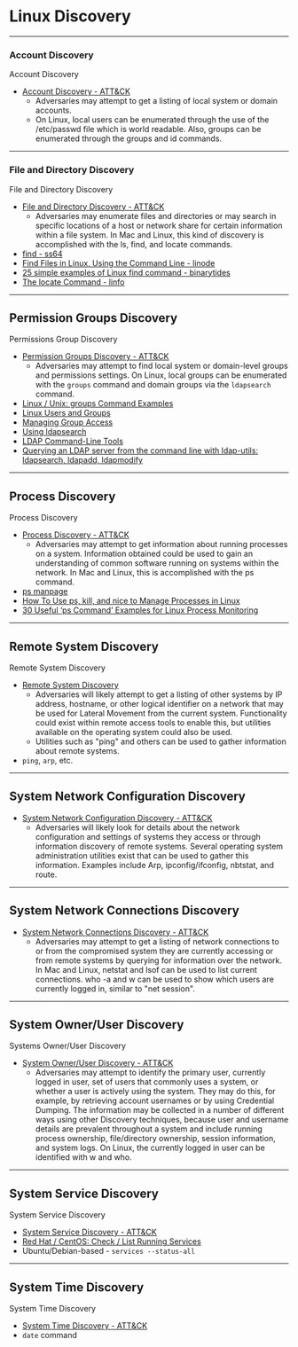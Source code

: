 # Linux Discovery

-------------------------------
### Account Discovery
Account Discovery
* [Account Discovery - ATT&CK](https://attack.mitre.org/wikipediai/Technique/T1087)
	* Adversaries may attempt to get a listing of local system or domain accounts. 
	* On Linux, local users can be enumerated through the use of the /etc/passwd file which is world readable. Also, groups can be enumerated through the groups and id commands.





-------------------------------
### File and Directory Discovery
File and Directory Discovery
* [File and Directory Discovery - ATT&CK](https://attack.mitre.org/wiki/Technique/T1083)
	* Adversaries may enumerate files and directories or may search in specific locations of a host or network share for certain information within a file system. In Mac and Linux, this kind of discovery is accomplished with the ls, find, and locate commands.
* [find - ss64](https://ss64.com/bash/find.html)
* [Find Files in Linux, Using the Command Line - linode](https://www.linode.com/docs/tools-reference/tools/find-files-in-linux-using-the-command-line/)
* [25 simple examples of Linux find command - binarytides](http://www.binarytides.com/linux-find-command-examples/)
* [The locate Command - linfo](http://www.linfo.org/locate.html)




-------------------------------
## Permission Groups Discovery
Permissions Group Discovery
* [Permission Groups Discovery - ATT&CK](https://attack.mitre.org/wiki/Technique/T1069)
	* Adversaries may attempt to find local system or domain-level groups and permissions settings. On Linux, local groups can be enumerated with the `groups` command and domain groups via the `ldapsearch` command.
* [Linux / Unix: groups Command Examples](https://www.cyberciti.biz/faq/unix-linux-groups-command-examples-syntax-usage/)
* [Linux Users and Groups](https://www.linode.com/docs/tools-reference/linux-users-and-groups/)
* [Managing Group Access](http://www.yolinux.com/TUTORIALS/LinuxTutorialManagingGroups.html)
* [Using ldapsearch](https://www.centos.org/docs/5/html/CDS/ag/8.0/Finding_Directory_Entries-Using_ldapsearch.html)
* [LDAP Command-Line Tools](https://docs.oracle.com/cd/B10501_01/network.920/a96579/comtools.htm)
* [Querying an LDAP server from the command line with ldap-utils: ldapsearch, ldapadd, ldapmodify](http://www.vinidox.com/ldap/querying-an-ldap-server-from-the-command-line-with-ldap-utils-ldapsearch-ldapadd-ldapmodify/)



-------------------------------
## Process Discovery
Process Discovery
* [Process Discovery - ATT&CK](https://attack.mitre.org/wiki/Technique/T1057)
	* Adversaries may attempt to get information about running processes on a system. Information obtained could be used to gain an understanding of common software running on systems within the network. In Mac and Linux, this is accomplished with the ps command.
* [ps manpage](https://linux.die.net/man/1/ps)
* [How To Use ps, kill, and nice to Manage Processes in Linux](https://www.digitalocean.com/community/tutorials/how-to-use-ps-kill-and-nice-to-manage-processes-in-linux)
* [30 Useful ‘ps Command’ Examples for Linux Process Monitoring](https://www.tecmint.com/ps-command-examples-for-linux-process-monitoring/)




-------------------------------
## Remote System Discovery
Remote System Discovery
* [Remote System Discovery](https://attack.mitre.org/wiki/Technique/T1018)
	* Adversaries will likely attempt to get a listing of other systems by IP address, hostname, or other logical identifier on a network that may be used for Lateral Movement from the current system. Functionality could exist within remote access tools to enable this, but utilities available on the operating system could also be used. 
	*  Utilities such as "ping" and others can be used to gather information about remote systems.
* `ping`, `arp`, etc.







-------------------------------
## System Network Configuration Discovery
* [System Network Configuration Discovery - ATT&CK](https://attack.mitre.org/wiki/Technique/T1016)
	* Adversaries will likely look for details about the network configuration and settings of systems they access or through information discovery of remote systems. Several operating system administration utilities exist that can be used to gather this information. Examples include Arp, ipconfig/ifconfig, nbtstat, and route.




-------------------------------
## System Network Connections Discovery
* [System Network Connections Discovery - ATT&CK](https://attack.mitre.org/wiki/Technique/T1049)
	* Adversaries may attempt to get a listing of network connections to or from the compromised system they are currently accessing or from remote systems by querying for information over the network. In Mac and Linux, netstat and lsof can be used to list current connections. who -a and w can be used to show which users are currently logged in, similar to "net session". 







-------------------------------
## System Owner/User Discovery
Systems Owner/User Discovery 
* [System Owner/User Discovery - ATT&CK](https://attack.mitre.org/wiki/Technique/T1033)
	* Adversaries may attempt to identify the primary user, currently logged in user, set of users that commonly uses a system, or whether a user is actively using the system. They may do this, for example, by retrieving account usernames or by using Credential Dumping. The information may be collected in a number of different ways using other Discovery techniques, because user and username details are prevalent throughout a system and include running process ownership, file/directory ownership, session information, and system logs. On Linux, the currently logged in user can be identified with w and who.




-------------------------------
## System Service Discovery
System Service Discovery
* [System Service Discovery - ATT&CK](https://attack.mitre.org/wiki/Technique/T1007)
* [Red Hat / CentOS: Check / List Running Services](https://www.cyberciti.biz/faq/check-running-services-in-rhel-redhat-fedora-centoslinux/)
* Ubuntu/Debian-based - `services --status-all`


-------------------------------
## System Time Discovery
System Time Discovery
* [System Time Discovery - ATT&CK](https://attack.mitre.org/wiki/Technique/T1124)
* `date` command









